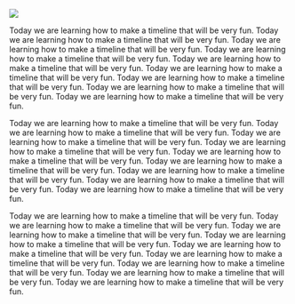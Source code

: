 <a href="https://www.juncture-digital.org"><img src="https://juncture-digital.github.io/juncture/static/images/ve-button.png"></a>

<param ve-config 
title="More about tea!"    
source-image="https://upload.wikimedia.org/wikipedia/commons/6/6e/Camellia_sinensis-IMG_3444.jpg"   
banner="https://upload.wikimedia.org/wikipedia/commons/6/6e/Camellia_sinensis-IMG_3444.jpg" 
height=100
author="Thais Perez"
layout="vertical">

Today we are learning how to make a timeline that will be very fun. Today we are learning how to make a timeline that will be very fun. Today we are learning how to make a timeline that will be very fun. Today we are learning how to make a timeline that will be very fun. Today we are learning how to make a timeline that will be very fun. Today we are learning how to make a timeline that will be very fun. Today we are learning how to make a timeline that will be very fun. Today we are learning how to make a timeline that will be very fun. Today we are learning how to make a timeline that will be very fun.
<param ve-image
	   src="wc:Tea plant (Camellia sinensis); flowering stem with sectioned Wellcome V0044086.jpg"
	   caption="This is a really cool botanical illustration of the teaplant.">
	   
Today we are learning how to make a timeline that will be very fun. Today we are learning how to make a timeline that will be very fun. Today we are learning how to make a timeline that will be very fun. Today we are learning how to make a timeline that will be very fun. Today we are learning how to make a timeline that will be very fun. Today we are learning how to make a timeline that will be very fun. Today we are learning how to make a timeline that will be very fun. Today we are learning how to make a timeline that will be very fun. Today we are learning how to make a timeline that will be very fun.
<param ve-iframe
	   src="https://cdn.knightlab.com/libs/timeline3/latest/embed/index.html?source=v2%3A2PACX-1vQsrjRRoLaL3HMXyH8WY5IACH4MMKE5O28_xk7ferDsFgLCrBRnOGks1n9X7Buq4NDI5HD24tadOEv-&font=Default&lang=en&initial_zoom=2&width=100%25&height=650">
	   
Today we are learning how to make a timeline that will be very fun. Today we are learning how to make a timeline that will be very fun. Today we are learning how to make a timeline that will be very fun. Today we are learning how to make a timeline that will be very fun. Today we are learning how to make a timeline that will be very fun. Today we are learning how to make a timeline that will be very fun. Today we are learning how to make a timeline that will be very fun. Today we are learning how to make a timeline that will be very fun. Today we are learning how to make a timeline that will be very fun.
<param ve-image
	   src="wc:love"
	   caption="this is love"